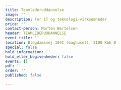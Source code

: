 ```yaml
---
title: Teamlederuddannelse
image: ''
description: For IT og teknologi-virksomheder
price: ''
contact-person: Morten Bertelsen
header: TEAMLEDERUDDANNELSE
event-title: ''
location: Blegdamsvej 104C (baghuset), 2100 Kbh Ø
special: false
hold_information: ''
hold_eller_begivenheder: false
events: []
pdf: ''
order: ''
published: false

---
```

